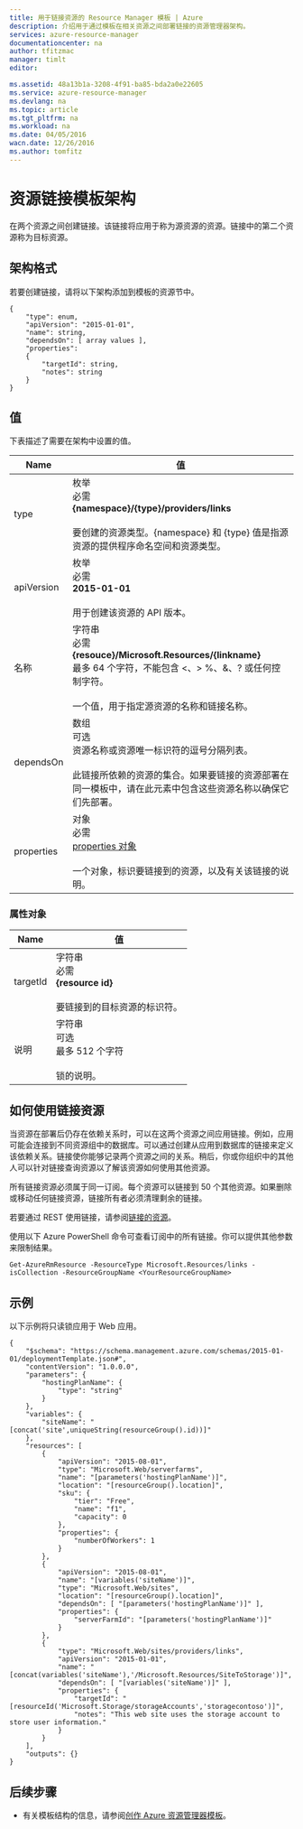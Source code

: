 ```yaml
---
title: 用于链接资源的 Resource Manager 模板 | Azure
description: 介绍用于通过模板在相关资源之间部署链接的资源管理器架构。
services: azure-resource-manager
documentationcenter: na
author: tfitzmac
manager: timlt
editor: 

ms.assetid: 48a13b1a-3208-4f91-ba85-bda2a0e22605
ms.service: azure-resource-manager
ms.devlang: na
ms.topic: article
ms.tgt_pltfrm: na
ms.workload: na
ms.date: 04/05/2016
wacn.date: 12/26/2016
ms.author: tomfitz
---
```


# 资源链接模板架构
在两个资源之间创建链接。该链接将应用于称为源资源的资源。链接中的第二个资源称为目标资源。

## 架构格式
若要创建链接，请将以下架构添加到模板的资源节中。

```
{
    "type": enum,
    "apiVersion": "2015-01-01",
    "name": string,
    "dependsOn": [ array values ],
    "properties":
    {
        "targetId": string,
        "notes": string
    }
}
```

## 值
下表描述了需要在架构中设置的值。

| Name | 值 |
| --- | --- |
| type |枚举<br />必需<br />**{namespace}/{type}/providers/links**<br /><br />要创建的资源类型。{namespace} 和 {type} 值是指源资源的提供程序命名空间和资源类型。 |
| apiVersion |枚举<br />必需<br />**2015-01-01**<br /><br />用于创建该资源的 API 版本。 |
| 名称 |字符串<br />必需<br />**{resouce}/Microsoft.Resources/{linkname}**<br /> 最多 64 个字符，不能包含 <、> %、&、? 或任何控制字符。<br /><br />一个值，用于指定源资源的名称和链接名称。 |
| dependsOn |数组<br />可选<br />资源名称或资源唯一标识符的逗号分隔列表。<br /><br />此链接所依赖的资源的集合。如果要链接的资源部署在同一模板中，请在此元素中包含这些资源名称以确保它们先部署。 |
| properties |对象<br />必需<br />[properties 对象](#properties)<br /><br />一个对象，标识要链接到的资源，以及有关该链接的说明。 |

### <a id="properties"></a> 属性对象
| Name | 值 |
| --- | --- |
| targetId |字符串<br />必需<br />**{resource id}**<br /><br />要链接到的目标资源的标识符。 |
| 说明 |字符串<br />可选<br />最多 512 个字符<br /><br />锁的说明。 |

## 如何使用链接资源
当资源在部署后仍存在依赖关系时，可以在这两个资源之间应用链接。例如，应用可能会连接到不同资源组中的数据库。可以通过创建从应用到数据库的链接来定义该依赖关系。链接使你能够记录两个资源之间的关系。稍后，你或你组织中的其他人可以针对链接查询资源以了解该资源如何使用其他资源。

所有链接资源必须属于同一订阅。每个资源可以链接到 50 个其他资源。如果删除或移动任何链接资源，链接所有者必须清理剩余的链接。

若要通过 REST 使用链接，请参阅[链接的资源](https://msdn.microsoft.com/zh-cn/library/azure/mt238499.aspx)。

使用以下 Azure PowerShell 命令可查看订阅中的所有链接。你可以提供其他参数来限制结果。

```
Get-AzureRmResource -ResourceType Microsoft.Resources/links -isCollection -ResourceGroupName <YourResourceGroupName>
```

## 示例
以下示例将只读锁应用于 Web 应用。

```
{
    "$schema": "https://schema.management.azure.com/schemas/2015-01-01/deploymentTemplate.json#",
    "contentVersion": "1.0.0.0",
    "parameters": {
        "hostingPlanName": {
            "type": "string"
        }
    },
    "variables": {
        "siteName": "[concat('site',uniqueString(resourceGroup().id))]"
    },
    "resources": [
        {
            "apiVersion": "2015-08-01",
            "type": "Microsoft.Web/serverfarms",
            "name": "[parameters('hostingPlanName')]",
            "location": "[resourceGroup().location]",
            "sku": {
                "tier": "Free",
                "name": "f1",
                "capacity": 0
            },
            "properties": {
                "numberOfWorkers": 1
            }
        },
        {
            "apiVersion": "2015-08-01",
            "name": "[variables('siteName')]",
            "type": "Microsoft.Web/sites",
            "location": "[resourceGroup().location]",
            "dependsOn": [ "[parameters('hostingPlanName')]" ],
            "properties": {
                "serverFarmId": "[parameters('hostingPlanName')]"
            }
        },
        {
            "type": "Microsoft.Web/sites/providers/links",
            "apiVersion": "2015-01-01",
            "name": "[concat(variables('siteName'),'/Microsoft.Resources/SiteToStorage')]",
            "dependsOn": [ "[variables('siteName')]" ],
            "properties": {
                "targetId": "[resourceId('Microsoft.Storage/storageAccounts','storagecontoso')]",
                "notes": "This web site uses the storage account to store user information."
            }
        }
    ],
    "outputs": {}
}
```

## 后续步骤
* 有关模板结构的信息，请参阅[创作 Azure 资源管理器模板](./resource-group-authoring-templates.md)。

<!---HONumber=Mooncake_1219_2016-->